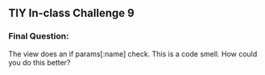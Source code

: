 
## TIY In-class Challenge 9
### Final Question:
The view does an if params[:name] check. This is a code smell. How could you do this better?
